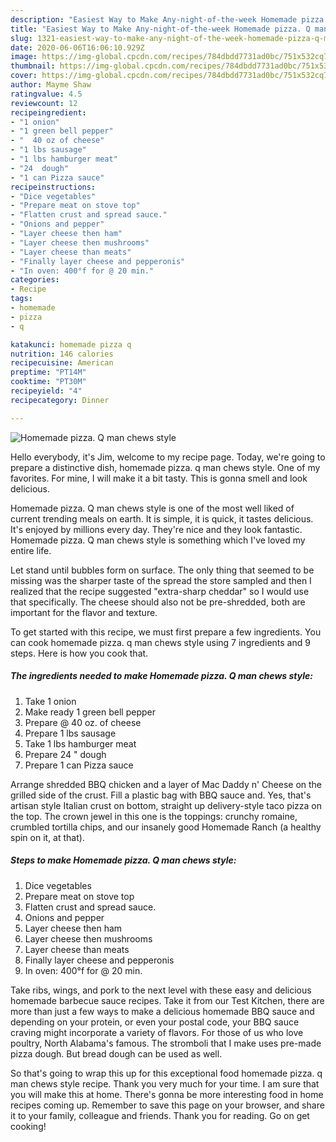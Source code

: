 ```yaml
---
description: "Easiest Way to Make Any-night-of-the-week Homemade pizza. Q man chews style"
title: "Easiest Way to Make Any-night-of-the-week Homemade pizza. Q man chews style"
slug: 1321-easiest-way-to-make-any-night-of-the-week-homemade-pizza-q-man-chews-style
date: 2020-06-06T16:06:10.929Z
image: https://img-global.cpcdn.com/recipes/784dbdd7731ad0bc/751x532cq70/homemade-pizza-q-man-chews-style-recipe-main-photo.jpg
thumbnail: https://img-global.cpcdn.com/recipes/784dbdd7731ad0bc/751x532cq70/homemade-pizza-q-man-chews-style-recipe-main-photo.jpg
cover: https://img-global.cpcdn.com/recipes/784dbdd7731ad0bc/751x532cq70/homemade-pizza-q-man-chews-style-recipe-main-photo.jpg
author: Mayme Shaw
ratingvalue: 4.5
reviewcount: 12
recipeingredient:
- "1 onion"
- "1 green bell pepper"
- "  40 oz of cheese"
- "1 lbs sausage"
- "1 lbs hamburger meat"
- "24  dough"
- "1 can Pizza sauce"
recipeinstructions:
- "Dice vegetables"
- "Prepare meat on stove top"
- "Flatten crust and spread sauce."
- "Onions and pepper"
- "Layer cheese then ham"
- "Layer cheese then mushrooms"
- "Layer cheese than meats"
- "Finally layer cheese and pepperonis"
- "In oven: 400°f for @ 20 min."
categories:
- Recipe
tags:
- homemade
- pizza
- q

katakunci: homemade pizza q 
nutrition: 146 calories
recipecuisine: American
preptime: "PT14M"
cooktime: "PT30M"
recipeyield: "4"
recipecategory: Dinner

---
```



![Homemade pizza. Q man chews style](https://img-global.cpcdn.com/recipes/784dbdd7731ad0bc/751x532cq70/homemade-pizza-q-man-chews-style-recipe-main-photo.jpg)

Hello everybody, it's Jim, welcome to my recipe page. Today, we're going to prepare a distinctive dish, homemade pizza. q man chews style. One of my favorites. For mine, I will make it a bit tasty. This is gonna smell and look delicious.

Homemade pizza. Q man chews style is one of the most well liked of current trending meals on earth. It is simple, it is quick, it tastes delicious. It's enjoyed by millions every day. They're nice and they look fantastic. Homemade pizza. Q man chews style is something which I've loved my entire life.

Let stand until bubbles form on surface. The only thing that seemed to be missing was the sharper taste of the spread the store sampled and then I realized that the recipe suggested &#34;extra-sharp cheddar&#34; so I would use that specifically. The cheese should also not be pre-shredded, both are important for the flavor and texture.


To get started with this recipe, we must first prepare a few ingredients. You can cook homemade pizza. q man chews style using 7 ingredients and 9 steps. Here is how you cook that.

<!--inarticleads1-->

##### The ingredients needed to make Homemade pizza. Q man chews style:

1. Take 1 onion
1. Make ready 1 green bell pepper
1. Prepare  @ 40 oz. of cheese
1. Prepare 1 lbs sausage
1. Take 1 lbs hamburger meat
1. Prepare 24 &#34; dough
1. Prepare 1 can Pizza sauce


Arrange shredded BBQ chicken and a layer of Mac Daddy n&#39; Cheese on the grilled side of the crust. Fill a plastic bag with BBQ sauce and. Yes, that&#39;s artisan style Italian crust on bottom, straight up delivery-style taco pizza on the top. The crown jewel in this one is the toppings: crunchy romaine, crumbled tortilla chips, and our insanely good Homemade Ranch (a healthy spin on it, at that). 

<!--inarticleads2-->

##### Steps to make Homemade pizza. Q man chews style:

1. Dice vegetables
1. Prepare meat on stove top
1. Flatten crust and spread sauce.
1. Onions and pepper
1. Layer cheese then ham
1. Layer cheese then mushrooms
1. Layer cheese than meats
1. Finally layer cheese and pepperonis
1. In oven: 400°f for @ 20 min.


Take ribs, wings, and pork to the next level with these easy and delicious homemade barbecue sauce recipes. Take it from our Test Kitchen, there are more than just a few ways to make a delicious homemade BBQ sauce and depending on your protein, or even your postal code, your BBQ sauce craving might incorporate a variety of flavors. For those of us who love poultry, North Alabama&#39;s famous. The stromboli that I make uses pre-made pizza dough. But bread dough can be used as well. 

So that's going to wrap this up for this exceptional food homemade pizza. q man chews style recipe. Thank you very much for your time. I am sure that you will make this at home. There's gonna be more interesting food in home recipes coming up. Remember to save this page on your browser, and share it to your family, colleague and friends. Thank you for reading. Go on get cooking!
